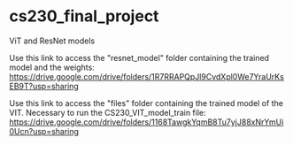 # cs230_final_project
ViT and ResNet models

Use this link to access the "resnet_model" folder containing the trained model and the weights: 
https://drive.google.com/drive/folders/1R7RRAPQpJl9CvdXpl0We7YraUrKsEB9T?usp=sharing

Use this link to access the "files" folder containing the trained model of the VIT. Necessary to run the CS230_VIT_model_train file:
https://drive.google.com/drive/folders/1168TawgkYqmB8Tu7yjJ88xNrYmUi0Ucn?usp=sharing
